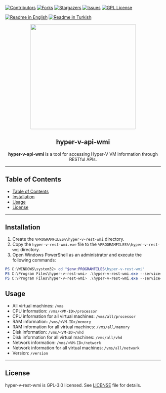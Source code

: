 [![Contributors][contributors-shield]][contributors-url]
[![Forks][forks-shield]][forks-url]
[![Stargazers][stars-shield]][stars-url]
[![Issues][issues-shield]][issues-url]
[![GPL License][license-shield]][license-url]

[![Readme in English](https://img.shields.io/badge/Readme-English-blue)](README.md)
[![Readme in Turkish](https://img.shields.io/badge/Readme-Turkish-red)](README.tr.md)

<div align="center"> 
<a href="https://mono.net.tr/">
  <img src="https://monobilisim.com.tr/images/mono-bilisim.svg" width="340"/>
</a>

<h2 align="center">hyper-v-api-wmi</h2>
<b>hyper-v-api-wmi</b> is a tool for accessing Hyper-V VM information through RESTful APIs.
</div>

---

## Table of Contents

- [Table of Contents](#table-of-contents)
- [Installation](#installation)
- [Usage](#usage)
- [License](#license)

---

## Installation

1. Create the `%PROGRAMFILES%\hyper-v-rest-wmi` directory.
2. Copy the `hyper-v-rest-wmi.exe` file to the `%PROGRAMFILES%\hyper-v-rest-wmi` directory.
3. Open Windows PowerShell as an administrator and execute the following commands:

```powershell
PS C:\WINDOWS\system32> cd "$env:PROGRAMFILES\hyper-v-rest-wmi"
PS C:\Program Files\hyper-v-rest-wmi> .\hyper-v-rest-wmi.exe --service=install
PS C:\Program Files\hyper-v-rest-wmi> .\hyper-v-rest-wmi.exe --service=start
```

## Usage

- All virtual machines: `/vms`
- CPU information: `/vms/<VM-ID>/processor`
- CPU information for all virtual machines: `/vms/all/processor`
- RAM information: `/vms/<VM-ID>/memory`
- RAM information for all virtual machines: `/vms/all/memory`
- Disk information: `/vms/<VM-ID>/vhd`
- Disk information for all virtual machines: `/vms/all/vhd`
- Network information: `/vms/<VM-ID>/network`
- Network information for all virtual machines: `/vms/all/network`
- Version: `/version`

---

## License

hyper-v-rest-wmi is GPL-3.0 licensed. See [LICENSE](LICENSE) file for details.

[contributors-shield]: https://img.shields.io/github/contributors/monobilisim/hyper-v-rest-wmi.svg?style=for-the-badge
[contributors-url]: https://github.com/monobilisim/hyper-v-rest-wmi/graphs/contributors
[forks-shield]: https://img.shields.io/github/forks/monobilisim/hyper-v-rest-wmi.svg?style=for-the-badge
[forks-url]: https://github.com/monobilisim/hyper-v-rest-wmi/network/members
[stars-shield]: https://img.shields.io/github/stars/monobilisim/hyper-v-rest-wmi.svg?style=for-the-badge
[stars-url]: https://github.com/monobilisim/hyper-v-rest-wmi/stargazers
[issues-shield]: https://img.shields.io/github/issues/monobilisim/hyper-v-rest-wmi.svg?style=for-the-badge
[issues-url]: https://github.com/monobilisim/hyper-v-rest-wmi/issues
[license-shield]: https://img.shields.io/github/license/monobilisim/hyper-v-rest-wmi.svg?style=for-the-badge
[license-url]: https://github.com/monobilisim/hyper-v-rest-wmi/blob/master/LICENSE
